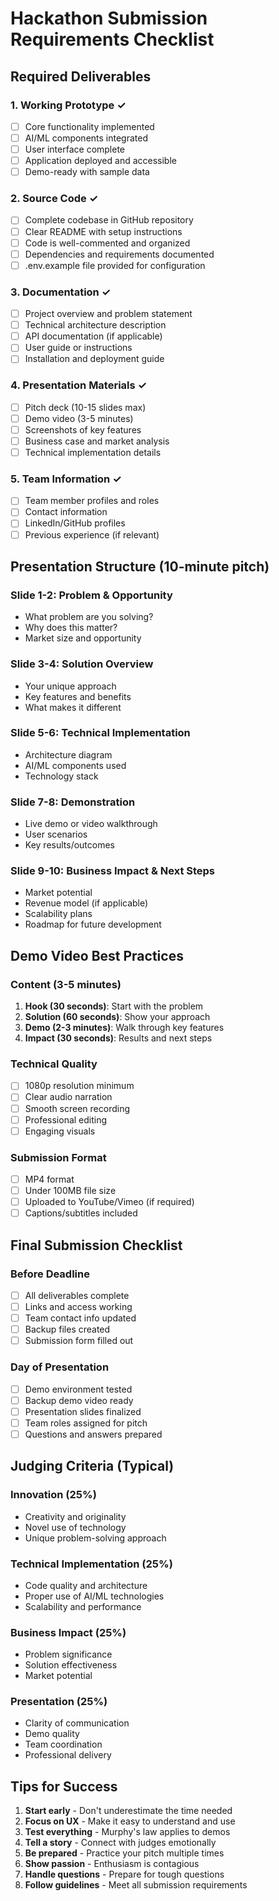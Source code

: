 # Hackathon Submission Requirements Checklist

## Required Deliverables

### 1. Working Prototype ✓
- [ ] Core functionality implemented
- [ ] AI/ML components integrated
- [ ] User interface complete
- [ ] Application deployed and accessible
- [ ] Demo-ready with sample data

### 2. Source Code ✓
- [ ] Complete codebase in GitHub repository
- [ ] Clear README with setup instructions
- [ ] Code is well-commented and organized
- [ ] Dependencies and requirements documented
- [ ] .env.example file provided for configuration

### 3. Documentation ✓
- [ ] Project overview and problem statement
- [ ] Technical architecture description
- [ ] API documentation (if applicable)
- [ ] User guide or instructions
- [ ] Installation and deployment guide

### 4. Presentation Materials ✓
- [ ] Pitch deck (10-15 slides max)
- [ ] Demo video (3-5 minutes)
- [ ] Screenshots of key features
- [ ] Business case and market analysis
- [ ] Technical implementation details

### 5. Team Information ✓
- [ ] Team member profiles and roles
- [ ] Contact information
- [ ] LinkedIn/GitHub profiles
- [ ] Previous experience (if relevant)

## Presentation Structure (10-minute pitch)

### Slide 1-2: Problem & Opportunity
- What problem are you solving?
- Why does this matter?
- Market size and opportunity

### Slide 3-4: Solution Overview
- Your unique approach
- Key features and benefits
- What makes it different

### Slide 5-6: Technical Implementation
- Architecture diagram
- AI/ML components used
- Technology stack

### Slide 7-8: Demonstration
- Live demo or video walkthrough
- User scenarios
- Key results/outcomes

### Slide 9-10: Business Impact & Next Steps
- Market potential
- Revenue model (if applicable)
- Scalability plans
- Roadmap for future development

## Demo Video Best Practices

### Content (3-5 minutes)
1. **Hook (30 seconds)**: Start with the problem
2. **Solution (60 seconds)**: Show your approach
3. **Demo (2-3 minutes)**: Walk through key features
4. **Impact (30 seconds)**: Results and next steps

### Technical Quality
- [ ] 1080p resolution minimum
- [ ] Clear audio narration
- [ ] Smooth screen recording
- [ ] Professional editing
- [ ] Engaging visuals

### Submission Format
- [ ] MP4 format
- [ ] Under 100MB file size
- [ ] Uploaded to YouTube/Vimeo (if required)
- [ ] Captions/subtitles included

## Final Submission Checklist

### Before Deadline
- [ ] All deliverables complete
- [ ] Links and access working
- [ ] Team contact info updated
- [ ] Backup files created
- [ ] Submission form filled out

### Day of Presentation
- [ ] Demo environment tested
- [ ] Backup demo video ready
- [ ] Presentation slides finalized
- [ ] Team roles assigned for pitch
- [ ] Questions and answers prepared

## Judging Criteria (Typical)

### Innovation (25%)
- Creativity and originality
- Novel use of technology
- Unique problem-solving approach

### Technical Implementation (25%)
- Code quality and architecture
- Proper use of AI/ML technologies
- Scalability and performance

### Business Impact (25%)
- Problem significance
- Solution effectiveness
- Market potential

### Presentation (25%)
- Clarity of communication
- Demo quality
- Team coordination
- Professional delivery

## Tips for Success
1. **Start early** - Don't underestimate the time needed
2. **Focus on UX** - Make it easy to understand and use
3. **Test everything** - Murphy's law applies to demos
4. **Tell a story** - Connect with judges emotionally
5. **Be prepared** - Practice your pitch multiple times
6. **Show passion** - Enthusiasm is contagious
7. **Handle questions** - Prepare for tough questions
8. **Follow guidelines** - Meet all submission requirements
